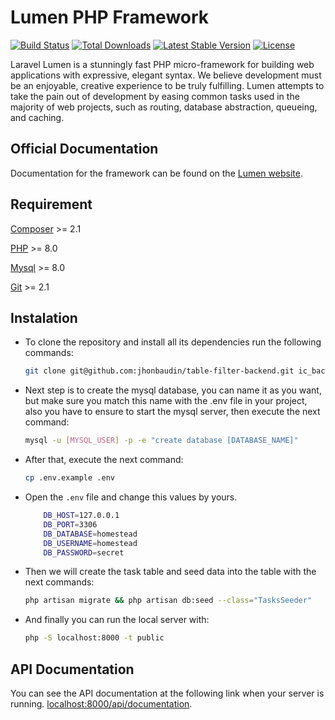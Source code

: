 # Lumen PHP Framework

[![Build Status](https://travis-ci.org/laravel/lumen-framework.svg)](https://travis-ci.org/laravel/lumen-framework)
[![Total Downloads](https://img.shields.io/packagist/dt/laravel/framework)](https://packagist.org/packages/laravel/lumen-framework)
[![Latest Stable Version](https://img.shields.io/packagist/v/laravel/framework)](https://packagist.org/packages/laravel/lumen-framework)
[![License](https://img.shields.io/packagist/l/laravel/framework)](https://packagist.org/packages/laravel/lumen-framework)

Laravel Lumen is a stunningly fast PHP micro-framework for building web applications with expressive, elegant syntax. We believe development must be an enjoyable, creative experience to be truly fulfilling. Lumen attempts to take the pain out of development by easing common tasks used in the majority of web projects, such as routing, database abstraction, queueing, and caching.

## Official Documentation

Documentation for the framework can be found on the [Lumen website](https://lumen.laravel.com/docs).

## Requirement

[Composer](https://getcomposer.org/download/) >= 2.1

[PHP](https://www.php.net/manual/es/install.php) >= 8.0

[Mysql](https://dev.mysql.com/downloads/) >= 8.0

[Git](https://git-scm.com/downloads) >= 2.1


## Instalation

- To clone the repository and install all its dependencies run the following commands:
    ```sh
    git clone git@github.com:jhonbaudin/table-filter-backend.git ic_backend && cd ic_backend && composer install
    ```
- Next step is to create the mysql database, you can name it as you want, but make sure you match this name with the .env file in your project, also you have to ensure to start the mysql server, then execute the next command:
    ```sh
    mysql -u [MYSQL_USER] -p -e "create database [DATABASE_NAME]"
    ```
- After that, execute the next command:
    ```sh
    cp .env.example .env
    ```
- Open the `.env` file and change this values by yours.
    ```sh
        DB_HOST=127.0.0.1
        DB_PORT=3306
        DB_DATABASE=homestead
        DB_USERNAME=homestead
        DB_PASSWORD=secret
    ```
- Then we will create the task table and seed data into the table with the next commands:
    ```sh
    php artisan migrate && php artisan db:seed --class="TasksSeeder"
    ```
- And finally you can run the local server with:
    ```sh
    php -S localhost:8000 -t public
    ```
## API Documentation

You can see the API documentation at the following link when your server is running. [localhost:8000/api/documentation](http://localhost:8000/api/documentation).

